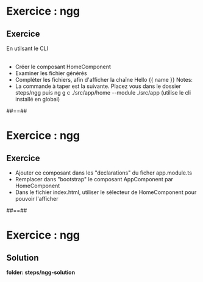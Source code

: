 <!-- .slide: class="exercice" -->
# Exercice : ngg
## Exercice
En utilsant le CLI <br><br>
- Créer le composant HomeComponent
- Examiner les fichier générés
- Compléter les fichiers, afin d'afficher la chaîne Hello {{ name }}
Notes:
- La commande à taper est la suivante. Placez vous dans le dossier steps/ngg puis ng g c ./src/app/home --module ./src/app (utilise le cli installé en global)

##==##

<!-- .slide: class="exercice" -->
# Exercice : ngg
## Exercice<br>

- Ajouter ce composant dans les "declarations" du ficher app.module.ts
- Remplacer dans "bootstrap" le composant AppComponent par HomeComponent
- Dans le fichier index.html, utiliser le sélecteur de HomeComponent pour pouvoir l'afficher

##==##

<!-- .slide: class="exercice full-center" -->
# Exercice : ngg
## Solution

<b>folder: steps/ngg-solution</b>
